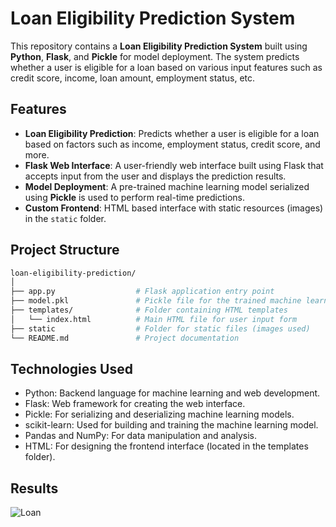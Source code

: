 # Loan Eligibility Prediction System

This repository contains a **Loan Eligibility Prediction System** built using **Python**, **Flask**, and **Pickle** for model deployment. The system predicts whether a user is eligible for a loan based on various input features such as credit score, income, loan amount, employment status, etc. 

## Features
- **Loan Eligibility Prediction**: Predicts whether a user is eligible for a loan based on factors such as income, employment status, credit score, and more.
- **Flask Web Interface**: A user-friendly web interface built using Flask that accepts input from the user and displays the prediction results.
- **Model Deployment**: A pre-trained machine learning model serialized using **Pickle** is used to perform real-time predictions.
- **Custom Frontend**: HTML based interface with static resources (images) in the `static` folder.

## Project Structure

```bash
loan-eligibility-prediction/
│
├── app.py                  # Flask application entry point
├── model.pkl               # Pickle file for the trained machine learning model
├── templates/              # Folder containing HTML templates
│   └── index.html          # Main HTML file for user input form 
├── static                  # Folder for static files (images used)
└── README.md               # Project documentation
```
## Technologies Used
- Python: Backend language for machine learning and web development.
- Flask: Web framework for creating the web interface.
- Pickle: For serializing and deserializing machine learning models.
- scikit-learn: Used for building and training the machine learning model.
- Pandas and NumPy: For data manipulation and analysis.
- HTML: For designing the frontend interface (located in the templates folder).

## Results 
![Loan](https://github.com/user-attachments/assets/9d708158-c343-415b-ae93-66a226fe1021)
